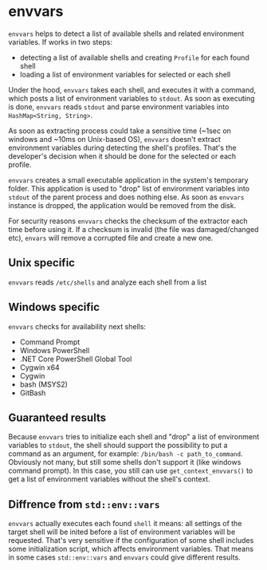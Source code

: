 # envvars

`envvars` helps to detect a list of available shells and related environment variables. If works in two steps:

- detecting a list of available shells and creating `Profile` for each found
shell
- loading a list of environment variables for selected or each shell

Under the hood, `envvars` takes each shell, and executes it with a command, which posts a list of environment variables to `stdout`. As soon as executing is done, `envvars` reads `stdout` and parse environment variables into `HashMap<String, String>`.

As soon as extracting process could take a sensitive time (~1sec on windows and ~10ms on Unix-based OS), `envvars` doesn't extract environment variables during detecting the shell's profiles. That's the developer's decision when it should be done for the selected or each profile.

`envvars` creates a small executable application in the system's temporary folder. This application is used to "drop" list of environment variables into `stdout` of the parent process and does nothing else. As soon as `envvars` instance is dropped, the application would be removed from the disk.

For security reasons `envvars` checks the checksum of the extractor each time before using it. If a checksum is invalid (the file was damaged/changed etc), `envars` will remove a corrupted file and create a new one.
 
## Unix specific

`envvars` reads `/etc/shells` and analyze each shell from a list

## Windows specific

`envvars` checks for availability next shells:

- Command Prompt
- Windows PowerShell
- .NET Core PowerShell Global Tool
- Cygwin x64
- Cygwin
- bash (MSYS2)
- GitBash

## Guaranteed results

Because `envvars` tries to initialize each shell and "drop" a list of environment variables to `stdout`, the shell should support the possibility to put a command as an argument, for example: `/bin/bash -c path_to_command`. Obviously not many, but still some shells don't support it (like windows command prompt). In this case, you still can use `get_context_envvars()` to get a list of environment variables without the shell's context.

## Diffrence from `std::env::vars`

`envvars` actually executes each found `shell` it means: all settings of the target shell will be inited before a list of environment variables will be requested. That's very sensitive if the configuration of some shell includes some initialization script, which affects environment variables. That means in some cases `std::env::vars` and `envvars` could give different results.
